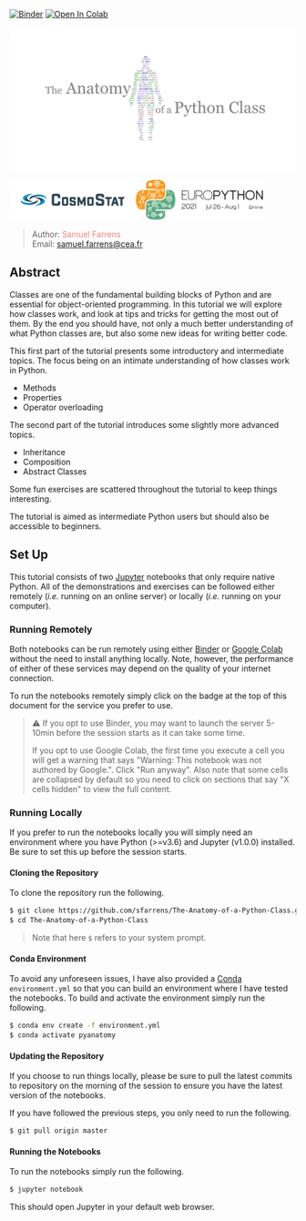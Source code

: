 [![Binder](https://mybinder.org/badge_logo.svg)](https://mybinder.org/v2/gh/sfarrens/The-Anatomy-of-a-Python-Class/HEAD)
[![Open In Colab](https://colab.research.google.com/assets/colab-badge.svg)](https://colab.research.google.com/github/sfarrens/The-Anatomy-of-a-Python-Class)

<img src="./images/logo.jpg">

<a href="http://www.cosmostat.org/" target="_blank"><img src="./images/cosmostat_logo.jpg" height=70></a><a href="https://ep2021.europython.eu/talks/BivGxE9-the-anatomy-of-a-python-class/" target="_blank"><img src="./images/europython_2021_logo.jpg" height=70></a>

> Author: <a href="https://sfarrens.github.io/" target="_blank" style="text-decoration:none; color: #F08080">Samuel Farrens</a>  
> Email: <a href="mailto:samuel.farrens@cea.fr" style="text-decoration:none; color: #F08080">samuel.farrens@cea.fr</a>  

## Abstract

Classes are one of the fundamental building blocks of Python and are essential for object-oriented programming. In this tutorial we will explore how classes work, and look at tips and tricks for getting the most out of them. By the end you should have, not only a much better understanding of what Python classes are, but also some new ideas for writing better code.

This first part of the tutorial presents some introductory and intermediate topics. The focus being on an intimate understanding of how classes work in Python.
- Methods
- Properties
- Operator overloading

The second part of the tutorial introduces some slightly more advanced topics.
- Inheritance
- Composition
- Abstract Classes

Some fun exercises are scattered throughout the tutorial to keep things interesting.

The tutorial is aimed as intermediate Python users but should also be accessible to beginners.

## Set Up

This tutorial consists of two [Jupyter](https://jupyter.readthedocs.io/) notebooks that only require native Python. All of the demonstrations and exercises can be followed either remotely (*i.e.* running on an online server) or locally (*i.e.* running on your computer).

### Running Remotely

Both notebooks can be run remotely using either [Binder](https://mybinder.org/v2/gh/sfarrens/The-Anatomy-of-a-Python-Class/HEAD) or [Google Colab](https://colab.research.google.com/github/sfarrens/The-Anatomy-of-a-Python-Class) without the need to install anything locally. Note, however, the performance of either of these services may depend on the quality of your internet connection.

To run the notebooks remotely simply click on the badge at the top of this document for the service you prefer to use.

> :warning: If you opt to use Binder, you may want to launch the server 5-10min before the session starts as it can take some time.
>
> If you opt to use Google Colab, the first time you execute a cell you will get a warning that says "Warning: This notebook was not authored by Google.". Click "Run anyway". Also note that some cells are collapsed by default so you need to click on sections that say "X cells hidden" to view the full content.

### Running Locally

If you prefer to run the notebooks locally you will simply need an environment where you have Python (>=v3.6) and Jupyter (v1.0.0) installed. Be sure to set this up before the session starts.

#### Cloning the Repository

To clone the repository run the following.

```bash
$ git clone https://github.com/sfarrens/The-Anatomy-of-a-Python-Class.git
$ cd The-Anatomy-of-a-Python-Class
```

> Note that here `$` refers to your system prompt.

#### Conda Environment

To avoid any unforeseen issues, I have also provided a [Conda](https://docs.conda.io/) `environment.yml` so that you can build an environment where I have tested the notebooks. To build and activate the environment simply run the following.

```bash
$ conda env create -f environment.yml
$ conda activate pyanatomy
```

#### Updating the Repository

If you choose to run things locally, please be sure to pull the latest commits to repository on the morning of the session to ensure you have the latest version of the notebooks.

If you have followed the previous steps, you only need to run the following.

```bash
$ git pull origin master
```

#### Running the Notebooks

To run the notebooks simply run the following.

```bash
$ jupyter notebook
```

This should open Jupyter in your default web browser.
